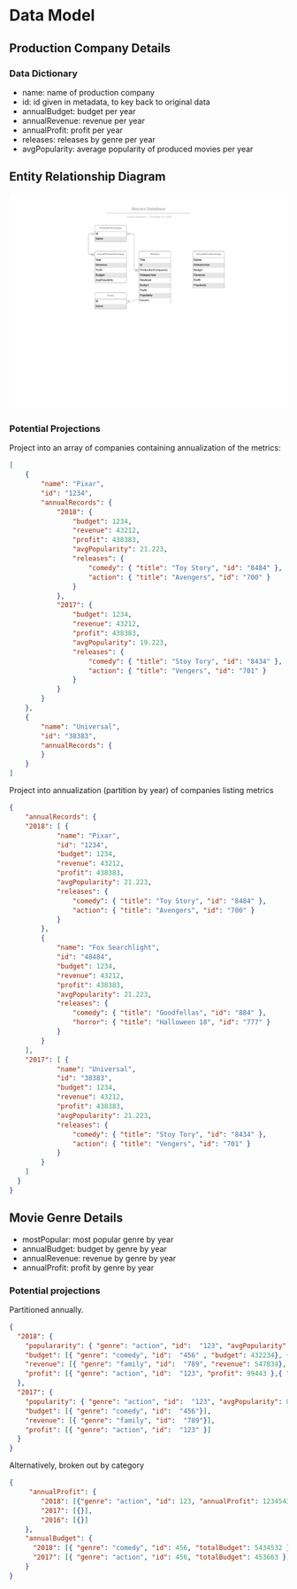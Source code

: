 # Data Model

## Production Company Details

### Data Dictionary

* name:  name of production company 
* id: id given in metadata, to key back to original data
* annualBudget: budget per year
* annualRevenue: revenue per year
* annualProfit: profit per year
* releases: releases by genre per year
* avgPopularity: average popularity of produced movies per year

## Entity Relationship Diagram

![Entity-Relationship Diagram for Movie Database](./movie-db.png "Movie Database Entity Relationship Diagram")


### Potential Projections

Project into an array of companies containing annualization of the metrics: 

```json
[
    {
        "name": "Pixar",
        "id": "1234",
        "annualRecords": {
            "2018": {
                "budget": 1234,
                "revenue": 43212,
                "profit": 438383,
                "avgPopularity": 21.223,
                "releases": {
                    "comedy": { "title": "Toy Story", "id": "8484" },
                    "action": { "title": "Avengers", "id": "700" }
                }
            },
            "2017": {
                "budget": 1234,
                "revenue": 43212,
                "profit": 438383,
                "avgPopularity": 19.223,
                "releases": {
                    "comedy": { "title": "Stoy Tory", "id": "8434" },
                    "action": { "title": "Vengers", "id": "701" }
                }
            }
        }      
    },
    {
        "name": "Universal", 
        "id": "38383",
        "annualRecords": {
        }
    }
]
```

Project into annualization (partition by year) of companies listing metrics

```json
{
    "annualRecords": {
    "2018": [ {
            "name": "Pixar",
            "id": "1234",
            "budget": 1234,
            "revenue": 43212,
            "profit": 438383,
            "avgPopularity": 21.223,
            "releases": {
                "comedy": { "title": "Toy Story", "id": "8484" },
                "action": { "title": "Avengers", "id": "700" }
            }
        },
        {
            "name": "Fox Searchlight",
            "id": "48484",
            "budget": 1234,
            "revenue": 43212,
            "profit": 438383,
            "avgPopularity": 21.223,
            "releases": {
                "comedy": { "title": "Goodfellas", "id": "884" },
                "horror": { "title": "Halloween 18", "id": "777" }
            }
        }
    ],
    "2017": [ {
            "name": "Universal",
            "id": "38383",
            "budget": 1234,
            "revenue": 43212,
            "profit": 438383,
            "avgPopularity": 21.223,
            "releases": {
                "comedy": { "title": "Stoy Tory", "id": "8434" },
                "action": { "title": "Vengers", "id": "701" }
            }
        }
    ]
  }
}
```

## Movie Genre Details

* mostPopular: most popular genre by year
* annualBudget: budget by genre by year
* annualRevenue: revenue by genre by year
* annualProfit: profit by genre by year

### Potential projections

Partitioned annually.
```json
{
  "2018": {
    "populararity": { "genre": "action", "id":  "123", "avgPopularity": 79.08},
    "budget": [{ "genre": "comedy", "id":  "456" , "budget": 432234}, { "genre": "action", "id":  "456" , "budget": 84345}],
    "revenue": [{ "genre": "family", "id":  "789", "revenue": 547834}, {"genre": "comedy", "id":  "456" , "revenue": 943234}],
    "profit": [{ "genre": "action", "id":  "123", "profit": 99443 },{ "genre": "comedy", "id":  "123", "profit": 199443 }]
  },
  "2017": {
    "popularity": { "genre": "action", "id":  "123", "avgPopularity": 81.32 },
    "budget": [{ "genre": "comedy", "id":  "456"}],
    "revenue": [{ "genre": "family", "id":  "789"}],
    "profit": [{ "genre": "action", "id":  "123" }]
  }
}
```

Alternatively, broken out by category

```json
{
     "annualProfit": {
        "2018": [{"genre": "action", "id": 123, "annualProfit": 12345432}],
        "2017": [{}],
        "2016": [{}]
    },
    "annualBudget": {
      "2018": [{ "genre": "comedy", "id": 456, "totalBudget": 5434532 }],
      "2017": [{ "genre": "action", "id": 456, "totalBudget": 453663 }]
    }
}
```

